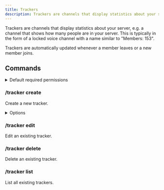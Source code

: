 ```yaml
---
title: Trackers
description: Trackers are channels that display statistics about your server, e.g. a channel that shows how many people are in your server.
---
```


Trackers are channels that display statistics about your server, e.g. a channel that shows how many people are in your server. This is typically in the form of a locked voice channel with a name similar to "Members: 153".

Trackers are automatically updated whenever a member leaves or a new member joins.

## Commands

<details><summary>Default required permissions</summary>

- **Manage channels**

</details>

### /tracker create

Create a new tracker.

<details><summary>Options</summary>

- **Channel\***: Channel to link to the tracker.
- **Type\***: The type of the tracker.
  - Member count (including bots)
  - Bot count
  - Human count

</details>

### /tracker edit

Edit an existing tracker.

### /tracker delete

Delete an existing tracker.

### /tracker list

List all existing trackers.
